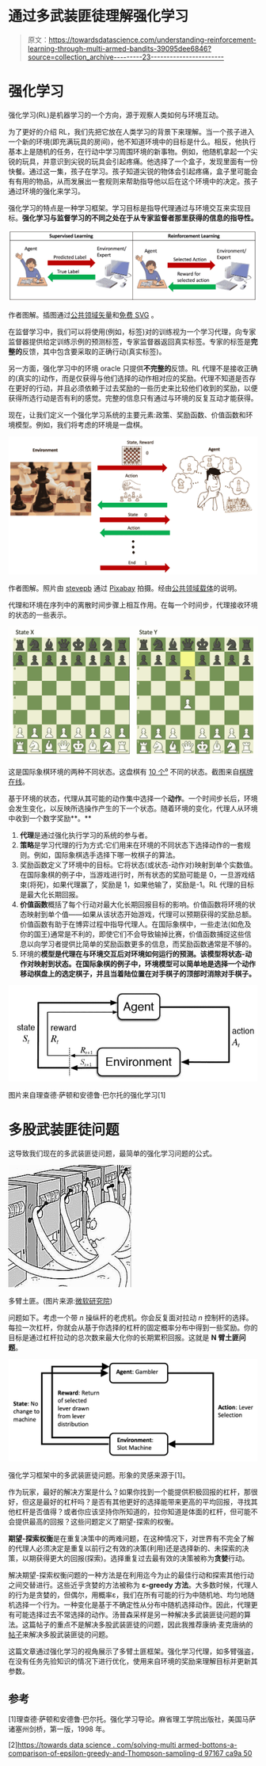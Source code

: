 # 通过多武装匪徒理解强化学习

> 原文：<https://towardsdatascience.com/understanding-reinforcement-learning-through-multi-armed-bandits-39095dee6846?source=collection_archive---------23----------------------->

# 强化学习

强化学习(RL)是机器学习的一个方向，源于观察人类如何与环境互动。

为了更好的介绍 RL，我们先把它放在人类学习的背景下来理解。当一个孩子进入一个新的环境(即充满玩具的房间)，他不知道环境中的目标是什么。相反，他执行基本上是随机的任务，在行动中学习周围环境的新事物。例如，他随机拿起一个尖锐的玩具，并意识到尖锐的玩具会引起疼痛。他选择了一个盒子，发现里面有一份快餐。通过这一集，孩子在学习。孩子知道尖锐的物体会引起疼痛，盒子里可能会有有用的物品，从而发展出一套规则来帮助指导他以后在这个环境中的决定。孩子通过环境的强化来学习。

强化学习的特点是一种学习框架。学习目标是指导代理通过与环境交互来实现目标。**强化学习与监督学习的不同之处在于从专家监督者那里获得的信息的指导性。**

![](img/ee055b7233d464b499a0cd00e03fc184.png)

作者图解。插图通过[公共领域矢量](https://publicdomainvectors.org/en/free-clipart/Raised-hand-student/82848.html)和[免费 SVG](https://freesvg.org/cartoon-desktop-computer-vector-image) 。

在监督学习中，我们可以将使用(例如，标签)对的训练视为一个学习代理，向专家监督器提供给定训练示例的预测标签，专家监督器返回真实标签。专家的标签是**完整的**反馈，其中包含要采取的正确行动(真实标签)。

另一方面，强化学习中的环境 oracle 只提供**不完整的**反馈。RL 代理不是接收正确的(真实的)动作，而是仅获得与他们选择的动作相对应的奖励。代理不知道是否存在更好的行动，并且必须依赖于过去奖励的一些历史来比较他们收到的奖励，以便获得所选行动是否有利的感觉。完整的信息只有通过与环境的反复互动才能获得。

现在，让我们定义一个强化学习系统的主要元素:政策、奖励函数、价值函数和环境模型。例如，我们将考虑的环境是一盘棋。

![](img/28c47035a7f01e2ef87620b2195dca57.png)

作者图解。照片由 [stevepb](https://pixabay.com/users/stevepb-282134/) 通过 [Pixabay](https://pixabay.com/photos/checkmate-chess-resignation-1511866/) 拍摄。经由[公共领域载体](https://publicdomainvectors.org/en/free-clipart/Chess-coloring-book/60712.html)的说明。

代理和环境在序列中的离散时间步骤上相互作用。在每一个时间步，代理接收环境的状态的一些表示。

![](img/0c2c1bfba86e0596362746e98a0fb5a8.png)

这是国际象棋环境的两种不同状态。这盘棋有 [10 个⁰](https://en.wikipedia.org/wiki/Shannon_number) 不同的状态。截图来自[棋牌在线](https://www.chess.com/play/computer)。

基于环境的状态，代理从其可能的动作集中选择一个**动作**。一个时间步长后，环境会发生变化，以反映所选操作产生的下一个状态。随着环境的变化，代理人从环境中收到一个数字奖励**。**

1.  **代理**是通过强化执行学习的系统的参与者。
2.  **策略**是学习代理的行为方式:它们用来在环境的不同状态下选择动作的一套规则。例如，国际象棋选手选择下哪一枚棋子的算法。
3.  奖励函数定义了环境中的目标。它将状态(或状态-动作对)映射到单个实数值。在国际象棋的例子中，当游戏进行时，所有状态的奖励可能是 0，一旦游戏结束(将死)，如果代理赢了，奖励是 1，如果他输了，奖励是-1。RL 代理的目标是最大化长期回报。
4.  **价值函数**概括了每个行动对最大化长期回报目标的影响。价值函数将环境的状态映射到单个值——如果从该状态开始游戏，代理可以预期获得的奖励总额。价值函数有助于在博弈过程中指导代理人。在国际象棋中，一些走法(如危及你的国王)通常是不利的，即使它们不会导致输掉比赛，价值函数捕捉这些信息以向学习者提供比简单的奖励函数更多的信息，而奖励函数通常是不够的。
5.  环境的**模型是代理在与环境交互后对环境如何运行的预测。该模型将状态-动作对映射到状态。在国际象棋的例子中，环境模型可以简单地是选择一个动作移动棋盘上的选定棋子，并且当着陆位置在对手棋子的顶部时消除对手棋子。**

![](img/e225b7ff55d1ef95350c5761e6cb235c.png)

图片来自理查德·萨顿和安德鲁·巴尔托的强化学习[1]

# 多股武装匪徒问题

这导致我们现在的多武装匪徒问题，最简单的强化学习问题的公式。

![](img/cce3e7c7dba35f0cc09e3afd3fe694ba.png)

多臂土匪。(图片来源:[微软研究院](http://research.microsoft.com/en-us/projects/bandits/))

问题如下。考虑一个带 *n* 操纵杆的老虎机。你会反复面对拉动 *n* 控制杆的选择。每拉一次杠杆，你就会从基于你选择的杠杆的固定概率分布中得到一些奖励。你的目标是通过杠杆拉动的总次数来最大化你的长期累积回报。这就是 **N 臂土匪问题**。

![](img/e139203dd1057d221d13618cee986933.png)

强化学习框架中的多武装匪徒问题。形象的灵感来源于[1]。

作为玩家，最好的解决方案是什么？如果你找到一个能提供积极回报的杠杆，那很好，但这是最好的杠杆吗？是否有其他更好的选择能带来更高的平均回报，寻找其他杠杆是否值得？或者你应该坚持你所知道的，拉你知道是体面的杠杆，但可能不会提供最高的回报？这些问题定义了期望-探索的权衡。

**期望-探索权衡**是在重复决策中的两难问题，在这种情况下，对世界有不完全了解的代理人必须决定是重复以前行之有效的决策(利用)还是选择新的、未探索的决策，以期获得更大的回报(探索)。选择重复过去最有效的决策被称为**贪婪**行动。

解决期望-探索权衡问题的一种方法是在利用迄今为止的最佳行动和探索其他行动之间交替进行。这些近乎贪婪的方法被称为 **ɛ-greedy 方法**。大多数时候，代理人的行为是贪婪的，但偶尔，用概率ɛ，我们在所有可能的行为中随机地、均匀地随机选择一个行为。一种变化是基于不确定性从分布中随机选择动作。因此，代理更有可能选择过去不常选择的动作。汤普森采样是另一种解决多武装匪徒问题的算法。这篇帖子的重点不是解决多股武装匪徒的问题，因此我推荐康纳·麦克唐纳的[帖子](/solving-multiarmed-bandits-a-comparison-of-epsilon-greedy-and-thompson-sampling-d97167ca9a50)来解决多股武装匪徒的问题。

这篇文章通过强化学习的视角展示了多臂土匪框架。强化学习代理，如多臂强盗，在没有任务先验知识的情况下进行优化，使用来自环境的奖励来理解目标并更新其参数。

## 参考

[1]理查德·萨顿和安德鲁·巴尔托。强化学习导论。麻省理工学院出版社，美国马萨诸塞州剑桥，第一版，1998 年。

[2][https://towards data science . com/solving-multi armed-bottons-a-comparison-of-epsilon-greedy-and-Thompson-sampling-d 97167 ca9a 50](/solving-multiarmed-bandits-a-comparison-of-epsilon-greedy-and-thompson-sampling-d97167ca9a50)